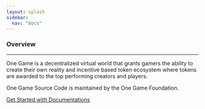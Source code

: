 ```yaml
---
layout: splash
sidebar:
  nav: "docs"
---
```


### Overview 
------------

One Game is a decentralized virtual world that grants gamers the ability to create their own reality and incentive based token ecosystem where tokens are awarded to the top performing creators and players. 

One Game Source Code is maintained by the One Game Foundation.

<a href="/faq">Get Started with Documentations</a>
